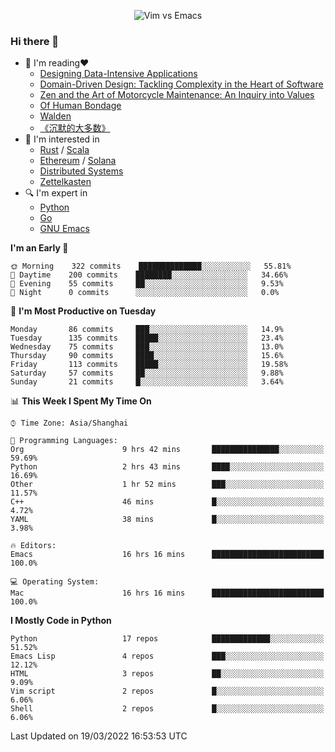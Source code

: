 <p align="center">
    <img src="https://gist.githubusercontent.com/coldnight/e696baffb094e71c96cb302118878eae/raw/40ea5053a6f66cc65f90f437e4173497da225958/banner.gif" alt="Vim vs Emacs" />
</p>

### Hi there 👋

- 📖 I'm reading❤️
    + [Designing Data-Intensive Applications](https://www.oreilly.com/library/view/designing-data-intensive-applications/9781491903063/)
    + [Domain-Driven Design: Tackling Complexity in the Heart of Software](https://www.dddcommunity.org/book/evans_2003/)
    + [Zen and the Art of Motorcycle Maintenance: An Inquiry into Values](https://en.wikipedia.org/wiki/Zen_and_the_Art_of_Motorcycle_Maintenance)
    + [Of Human Bondage](https://en.wikipedia.org/wiki/Of_Human_Bondage)
    + [Walden](https://en.wikipedia.org/wiki/Walden)
    + [《沉默的大多数》](https://en.wikipedia.org/wiki/Silent_majority)
- 🌱 I'm interested in
    + [Rust](https://www.rust-lang.org/) / [Scala](https://www.scala-lang.org/)
    + [Ethereum](https://ethereum.org/en/) / [Solana](https://solana.com/)
	+ [Distributed Systems](https://www.linuxzen.com/notes/topics/20200320174417_%E5%88%86%E5%B8%83%E5%BC%8F/)
	+ [Zettelkasten](https://www.linuxzen.com/notes/notes/20220120080920-slip_box/)
- 🔍 I'm expert in
    + [Python](https://www.python.org/)
    + [Go](https://go.dev/)
    + [GNU Emacs](https://www.gnu.org/software/emacs/)

<!--START_SECTION:waka-->
**I'm an Early 🐤** 

```text
🌞 Morning    322 commits    ██████████████░░░░░░░░░░░   55.81% 
🌆 Daytime    200 commits    ████████░░░░░░░░░░░░░░░░░   34.66% 
🌃 Evening    55 commits     ██░░░░░░░░░░░░░░░░░░░░░░░   9.53% 
🌙 Night      0 commits      ░░░░░░░░░░░░░░░░░░░░░░░░░   0.0%

```
📅 **I'm Most Productive on Tuesday** 

```text
Monday       86 commits     ███░░░░░░░░░░░░░░░░░░░░░░   14.9% 
Tuesday      135 commits    █████░░░░░░░░░░░░░░░░░░░░   23.4% 
Wednesday    75 commits     ███░░░░░░░░░░░░░░░░░░░░░░   13.0% 
Thursday     90 commits     ████░░░░░░░░░░░░░░░░░░░░░   15.6% 
Friday       113 commits    █████░░░░░░░░░░░░░░░░░░░░   19.58% 
Saturday     57 commits     ██░░░░░░░░░░░░░░░░░░░░░░░   9.88% 
Sunday       21 commits     █░░░░░░░░░░░░░░░░░░░░░░░░   3.64%

```


📊 **This Week I Spent My Time On** 

```text
⌚︎ Time Zone: Asia/Shanghai

💬 Programming Languages: 
Org                      9 hrs 42 mins       ███████████████░░░░░░░░░░   59.69% 
Python                   2 hrs 43 mins       ████░░░░░░░░░░░░░░░░░░░░░   16.69% 
Other                    1 hr 52 mins        ███░░░░░░░░░░░░░░░░░░░░░░   11.57% 
C++                      46 mins             █░░░░░░░░░░░░░░░░░░░░░░░░   4.72% 
YAML                     38 mins             █░░░░░░░░░░░░░░░░░░░░░░░░   3.98%

🔥 Editors: 
Emacs                    16 hrs 16 mins      █████████████████████████   100.0%

💻 Operating System: 
Mac                      16 hrs 16 mins      █████████████████████████   100.0%

```

**I Mostly Code in Python** 

```text
Python                   17 repos            █████████████░░░░░░░░░░░░   51.52% 
Emacs Lisp               4 repos             ███░░░░░░░░░░░░░░░░░░░░░░   12.12% 
HTML                     3 repos             ██░░░░░░░░░░░░░░░░░░░░░░░   9.09% 
Vim script               2 repos             █░░░░░░░░░░░░░░░░░░░░░░░░   6.06% 
Shell                    2 repos             █░░░░░░░░░░░░░░░░░░░░░░░░   6.06%

```



 Last Updated on 19/03/2022 16:53:53 UTC
<!--END_SECTION:waka-->
